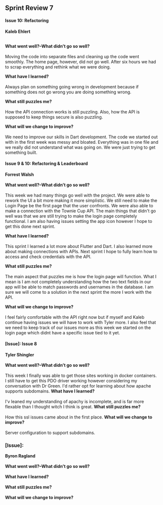 ## Sprint Review 7

#### Issue 10: Refactoring
**Kaleb Ehlert**
<br/><br/>

**What went well?–What didn’t go so well?**<br/><br/>
Moving the code into separate files and cleaning up the code went smoothly. The home page, however, did not go well. After six hours we had to scrap everything and rethink what we were doing. 

**What have I learned?**<br/><br/>
Always plan on something going wrong in development because if something does not go wrong you are doing something wrong.

**What still puzzles me?**<br/><br/>
How the API connection works is still puzzling. Also, how the API is supposed to keep things secure is also puzzling.

**What will we change to improve?**<br/><br/>
We need to improve our skills in Dart development. The code we started out with in the first week was messy and bloated. Everything was in one file and we really did not understand what was going on. We were just trying to get something built.

#### Issue 9 & 10: Refactoring & Leaderboard
**Forrest Walsh**
<br/><br/>
**What went well?–What didn’t go so well?**<br/><br/>
This week we had many things go well with the project. We were able to rework the UI a bit more making it more simplistic. We still need to make the Login Page be the first page that the user confronts. We were also able to make a connection with the Townie Cup API. The main things that didn't go well was that we are still trying to make the login page completely functional. I am also having issues setting the app icon however I hope to get this done next sprint.

**What have I learned?**<br/><br/>
This sprint I learned a lot more about Flutter and Dart. I also learned more about making connections with APIs. Next sprint I hope to fully learn how to access and check credentials with the API.

**What still puzzles me?**<br/><br/>
The main aspect that puzzles me is how the login page will function. What I mean is I am not completely understanding how the two text fields in our app will be able to match passwords and usernames in the database. I am sure we will come to a solution in the next sprint the more I work with the API.

**What will we change to improve?**<br/><br/>
I feel fairly comfortable with the API right now but if myself and Kaleb continue having issues we will have to work with Tyler more. I also feel that we need to keep track of our issues more as this week we started on the login page which didnt have a specific issue tied to it yet.

#### [Issue]: Issue 8
**Tyler Shingler**
<br/><br/>
**What went well?–What didn’t go so well?**<br/><br/>
This week I finally was able to get those sites working in docker containers. I still have to get this PDO driver working however considering my conversation with Dr Green.
I'd rather opt for learning about how apache supports subdomains.
**What have I learned?**<br/><br/>
I'v leaned my understanding of apachy is incomplete, and is far more flexable than I thought witch I think is great.
**What still puzzles me?**<br/><br/>
How this ssl issues came about in the first place.
**What will we change to improve?**<br/><br/>
Server configuration to support subdomains.

### [Issue]:
**Byron Ragland**
<br/><br/>
**What went well?–What didn’t go so well?**<br/><br/>
**What have I learned?**<br/><br/>
**What still puzzles me?**<br/><br/>
**What will we change to improve?**<br/><br/>
